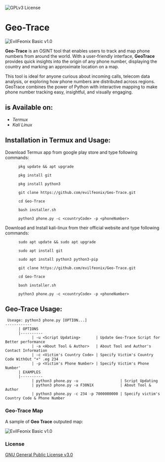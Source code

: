 ![GPLv3 License](https://img.shields.io/badge/License-GPL%20v3-yellow.svg) 

# Geo-Trace

![EvilFeonix Basic v1.0](https://github.com/evilfeonix/Geo-Trace/blob/main/phone.png)

**Geo-Trace** is an OSINT tool that enables users to track and map phone numbers from around the world. With a user-friendly interface, **GeoTrace** provides quick insights into the origin of any phone number, displaying the country and marking an approximate location on a map. 


This tool is ideal for anyone curious about incoming calls, telecom data analysis, or exploring how phone numbers are distributed across regions. GeoTrace combines the power of Python with interactive mapping to make phone number tracking easy, insightful, and visually engaging.

## is Available on:
- *Termux*
- *Kali Linux*

    
## Installation in Termux and Usage:
Download Termux app from google play store and type following commands:
    
```
      pkg update && apt upgrade
```
```
      pkg install git
```
```
      pkg install python3
```
```
      git clone https://github.com/evilfeonix/Geo-Trace.git
```
```
      cd Geo-Trace
```
```
      bash installer.sh
```
```
      python3 phone.py -c <countryCode> -p <phoneNumber>
```


Download and Install kali-linux from their official website and type following commands:
 
```
      sudo apt update && sudo apt upgrade
```
```
      sudo apt install git
```
```
      sudo apt install python3 python3-pip
```
```
      git clone https://github.com/evilfeonix/Geo-Trace.git
```
```
      cd Geo-Trace
```
```
      bash installer.sh
```
```
      python3 phone.py -c <countryCode> -p <phoneNumber>
```

## Geo-Trace Usage:
```
 Useage: python3 phone.py [OPTION...]
------------
      | OPTIONS
      |----------
            | -u <Script Updating>       | Update Geo-Trace Script for Better performance
            | -a <About Tool & Author>   | About Tool and Author's Contact Information
            | -c <Victim's Country Code> | Specify Victim's Country Code WithOut "+" .eg 234
            | -p <Victim's Phone Number> | Specify Victim's Phone Number'
      | EXAMPLES
      |----------
            | python3 phone.py -u                   | Script Updating
            | python3 phone.py -a F30N1X            | About Tool & Author
            | python3 phone.py -c 234 -p 7000000000 | Specify victim's Country Code & Phone Number
```
### Geo-Trace Map
A sample of **Geo Trace** outputed map:

![EvilFeonix Basic v1.0](https://github.com/evilfeonix/Geo-Trace/blob/main/maps.jpg)

### License

[GNU General Public License v3.0](https://github.com/VirusZzHkP/Email-Spoofing/blob/main/LICENSE)


